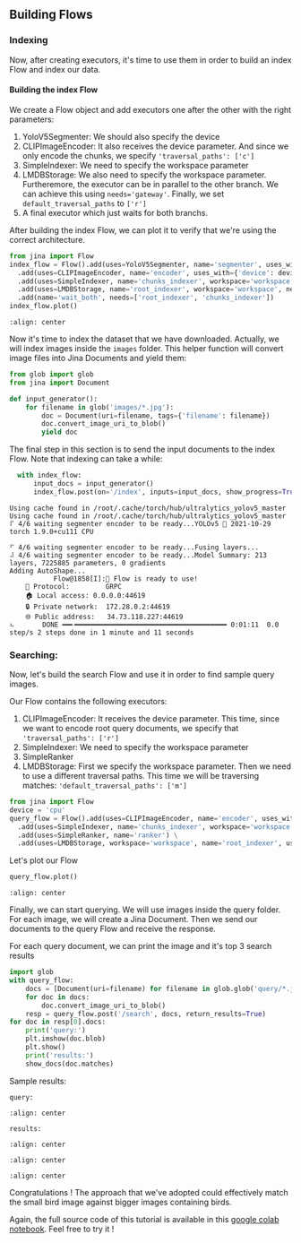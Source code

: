 ## Building Flows
### Indexing
Now, after creating executors, it's time to use them in order to build an index Flow and index our data.

#### Building the index Flow
We create a Flow object and add executors one after the other with the right parameters:

1. YoloV5Segmenter: We should also specify the device
2. CLIPImageEncoder: It also receives the device parameter. And since we only encode the chunks, we specify 
`'traversal_paths': ['c']`
3. SimpleIndexer: We need to specify the workspace parameter
4. LMDBStorage: We also need to specify the workspace parameter. Furtheremore, the executor can be in parallel to the 
other branch. We can achieve this using `needs='gateway'`. Finally, we set `default_traversal_paths` to `['r']`
5. A final executor which just waits for both branchs.

After building the index Flow, we can plot it to verify that we're using the correct architecture.

```python
from jina import Flow
index_flow = Flow().add(uses=YoloV5Segmenter, name='segmenter', uses_with={'device': device}) \
  .add(uses=CLIPImageEncoder, name='encoder', uses_with={'device': device, 'traversal_paths': ['c']}) \
  .add(uses=SimpleIndexer, name='chunks_indexer', workspace='workspace') \
  .add(uses=LMDBStorage, name='root_indexer', workspace='workspace', needs='gateway', uses_with={'default_traversal_paths': ['r']}) \
  .add(name='wait_both', needs=['root_indexer', 'chunks_indexer'])
index_flow.plot()
```

```{figure} index_flow.svg
:align: center
```

Now it's time to index the dataset that we have downloaded. Actually, we will index images inside the `images` folder.
This helper function will convert image files into Jina Documents and yield them:

```python
from glob import glob
from jina import Document

def input_generator():
    for filename in glob('images/*.jpg'):
        doc = Document(uri=filename, tags={'filename': filename})
        doc.convert_image_uri_to_blob()
        yield doc
```

The final step in this section is to send the input documents to the index Flow. Note that indexing can take a while:

```python
  with index_flow:
      input_docs = input_generator()
      index_flow.post(on='/index', inputs=input_docs, show_progress=True)
```

```text
Using cache found in /root/.cache/torch/hub/ultralytics_yolov5_master
Using cache found in /root/.cache/torch/hub/ultralytics_yolov5_master
⠏ 4/6 waiting segmenter encoder to be ready...YOLOv5 🚀 2021-10-29 torch 1.9.0+cu111 CPU

⠋ 4/6 waiting segmenter encoder to be ready...Fusing layers... 
⠼ 4/6 waiting segmenter encoder to be ready...Model Summary: 213 layers, 7225885 parameters, 0 gradients
Adding AutoShape... 
           Flow@1858[I]:🎉 Flow is ready to use!
	🔗 Protocol: 		GRPC
	🏠 Local access:	0.0.0.0:44619
	🔒 Private network:	172.28.0.2:44619
	🌐 Public address:	34.73.118.227:44619
⠦       DONE ━━╸━━━━━━━━━━━━━━━━━━━━━━━━━━━━━━━━━━━━━━ 0:01:11  0.0 step/s 2 steps done in 1 minute and 11 seconds
```

### Searching:
Now, let's build the search Flow and use it in order to find sample query images.

Our Flow contains the following executors:

1. CLIPImageEncoder: It receives the device parameter. This time, since we want to encode root query documents, 
we specify that `'traversal_paths': ['r']`
2. SimpleIndexer: We need to specify the workspace parameter
3. SimpleRanker
4. LMDBStorage: First we specify the workspace parameter. Then we need to use a different traversal paths. This time 
we will be traversing matches: `'default_traversal_paths': ['m']`

```python
from jina import Flow
device = 'cpu'
query_flow = Flow().add(uses=CLIPImageEncoder, name='encoder', uses_with={'device': device, 'traversal_paths': ['r']}) \
  .add(uses=SimpleIndexer, name='chunks_indexer', workspace='workspace') \
  .add(uses=SimpleRanker, name='ranker') \
  .add(uses=LMDBStorage, workspace='workspace', name='root_indexer', uses_with={'default_traversal_paths': ['m']})
```

Let's plot our Flow

```python
query_flow.plot()
```

```{figure} query_flow.svg
:align: center
```

Finally, we can start querying. We will use images inside the query folder.
For each image, we will create a Jina Document. Then we send our documents to the query Flow and receive the response. 

For each query document, we can print the image and it's top 3 search results

```python
import glob
with query_flow:
    docs = [Document(uri=filename) for filename in glob.glob('query/*.jpg')]
    for doc in docs:
        doc.convert_image_uri_to_blob()
    resp = query_flow.post('/search', docs, return_results=True)
for doc in resp[0].docs:
    print('query:')
    plt.imshow(doc.blob)
    plt.show()
    print('results:')
    show_docs(doc.matches)
```

Sample results:
```text
query:
```
```{figure} query.png
:align: center
```

```text
results:
```
```{figure} result_1.png
:align: center
```
```{figure} result_2.png
:align: center
```
```{figure} result_3.png
:align: center
```

Congratulations !
The approach that we've adopted could effectively match the small bird image against bigger images containing birds.

Again, the full source code of this tutorial is available in this [google colab notebook](https://colab.research.google.com/drive/1gKNhJYl_qfy-ZKoEF7mMED6K1a4-CXHP?usp=sharing).
Feel free to try it !

